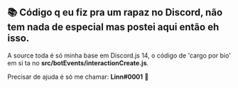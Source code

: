 ## 📚 Código q eu fiz pra um rapaz no Discord, não tem nada de especial mas postei aqui então eh isso.
A source toda é só minha base em Discord.js 14, o código de 'cargo por bio' em si ta no **__src/botEvents/interactionCreate.js__**.

Precisar de ajuda é só me chamar: **Linn#0001** 🏡
